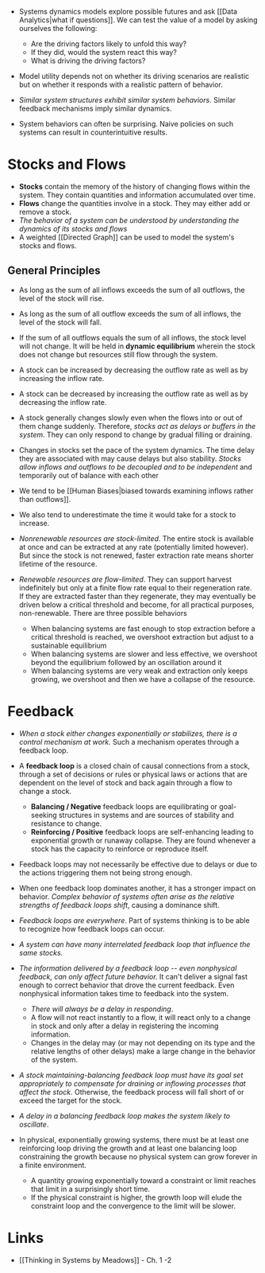 * Systems dynamics models explore possible futures and ask [[Data Analytics|what if questions]]. We can test the value of a model by asking ourselves the following: 
	* Are the driving factors likely to unfold this way?
	* If they did, would the system react this way? 
	* What is driving the driving factors? 
* Model utility depends not on whether its driving scenarios are realistic but on whether it responds with a realistic pattern of behavior. 
* *Similar system structures exhibit similar system behaviors*. Similar feedback mechanisms imply similar dynamics. 

* System behaviors can often be surprising. Naive policies on such systems can result in counterintuitive results. 

# Stocks and Flows
* **Stocks** contain the memory of the history of changing flows within the system. They contain quantities and information accumulated over time.
* **Flows** change the quantities involve in a stock. They may either add or remove a stock.
* *The behavior of a system can be understood by understanding the dynamics of its stocks and flows*
* A weighted [[Directed Graph]] can be used to model the system's stocks and flows.


## General Principles
* As long as the sum of all inflows exceeds the sum of all outflows, the level of the stock will rise. 
* As long as the sum of all outflow exceeds the sum of all inflows, the level of the stock will fall. 
* If the sum of all outflows equals the sum of all inflows, the stock level will not change. It will be held in **dynamic equilibrium** wherein the stock does not change but resources still flow through the system. 
* A stock can be increased by decreasing the outflow rate as well as by increasing the inflow rate.  
* A stock can be decreased by increasing the outflow rate as well as by decreasing the inflow rate.  
* A stock generally changes slowly even when the flows into or out of them change suddenly. Therefore, *stocks act as delays or buffers in the system*. They can only respond to change by gradual filling or draining. 
* Changes in stocks set the pace of the system dynamics. The time delay they are associated with may cause delays but also stability. *Stocks allow inflows and outflows to be decoupled and to be independent* and temporarily out of balance with each other

* We tend to be [[Human Biases|biased towards examining inflows rather than outflows]]. 
* We also tend to underestimate the time it would take for a stock to increase.

* *Nonrenewable resources are stock-limited*. The entire stock is available at once and can be extracted at any rate (potentially limited however). But since the stock is not renewed, faster extraction rate means shorter lifetime of the resource. 
* *Renewable resources are flow-limited*. They can support harvest indefinitely but only at a finite flow rate equal to their regeneration rate. If they are extracted faster than they regenerate, they may eventually be driven below a critical threshold and become, for all practical purposes, non-renewable. There are three possible behaviors 
	* When balancing systems are fast enough to stop extraction before a critical threshold is reached, we overshoot extraction but adjust to a sustainable equilibrium 
	* When balancing systems are slower and less effective, we overshoot beyond the equilibrium followed by an oscillation around it  
	* When balancing systems are very weak and extraction only keeps growing, we overshoot and then we have a collapse of the resource. 

# Feedback 
* *When a stock either changes exponentially or stabilizes, there is a control mechanism at work.* Such a mechanism operates through a feedback loop. 
* A **feedback loop** is a closed chain of causal connections from a stock, through a set of decisions or rules or physical laws or actions that are dependent on the level of stock and back again through a flow to change a stock.
	* **Balancing / Negative** feedback loops are equilibrating or goal-seeking structures in systems and are sources of stability and resistance to change. 
	* **Reinforcing / Positive** feedback loops are self-enhancing leading to exponential growth or runaway collapse. They are found whenever a stock has the capacity to reinforce or reproduce itself.

* Feedback loops may not necessarily be effective due to delays or due to the actions triggering them not being strong enough.
* When one feedback loop dominates another, it has a stronger impact on behavior. *Complex behavior of systems often arise as the relative strengths of feedback loops shift*, causing a dominance shift. 

* *Feedback loops are everywhere*. Part of systems thinking is to be able to recognize how feedback loops can occur. 
* *A system can have many interrelated feedback loop that influence the same stocks.*

* *The information delivered by a feedback loop -- even nonphysical feedback, can only affect future behavior.* It can't deliver a signal fast enough to correct behavior that drove the current feedback. Even nonphysical information takes time to feedback into the system. 
	* *There will always be a delay in responding*. 
	* A flow will not react instantly to a flow, it will react only to a change in stock and only after a delay in registering the incoming information. 
	* Changes in the delay may (or may not depending on its type and the relative lengths of other delays) make a large change in the behavior of the system. 

* *A stock maintaining-balancing feedback loop must have its goal set appropriately to compensate for draining or inflowing processes that affect the stock*. Otherwise, the feedback process will fall short of or exceed the target for the stock. 
* *A delay in a balancing feedback loop makes the system likely to oscillate*. 

* In physical, exponentially growing systems, there must be at least one reinforcing loop driving the growth and at least one balancing loop constraining the growth because no physical system can grow forever in a finite environment. 
	* A quantity growing exponentially toward a constraint or limit reaches that limit in a surprisingly short time.
	* If the physical constraint is higher, the growth loop will elude the constraint loop and the convergence to the limit will be slower. 

# Links 
* [[Thinking in Systems by Meadows]] - Ch. 1 -2 